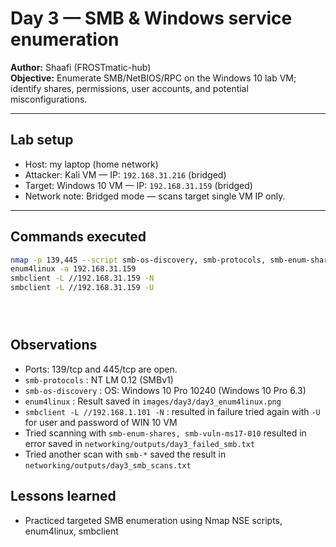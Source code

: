 # Day 3 — SMB & Windows service enumeration 
**Author:** Shaafi (FROSTmatic-hub)  
**Objective:** Enumerate SMB/NetBIOS/RPC on the Windows 10 lab VM; identify shares, permissions, user accounts, and potential misconfigurations.

---

## Lab setup
- Host: my laptop (home network)  
- Attacker: Kali VM — IP: `192.168.31.216` (bridged)  
- Target: Windows 10 VM — IP: `192.168.31.159` (bridged)  
- Network note: Bridged mode — scans target single VM IP only.

---

## Commands executed
```bash
nmap -p 139,445 --script smb-os-discovery, smb-protocols, smb-enum-shares, smb-vuln-ms17-010 192.168.31.159
enum4linux -a 192.168.31.159
smbclient -L //192.168.31.159 -N
smbclient -L //192.168.31.159 -U 





```
## Observations
- Ports: 139/tcp and 445/tcp are open.
- `smb-protocols` : NT LM 0.12 (SMBv1) 
- `smb-os-discovery` : OS: Windows 10 Pro 10240 (Windows 10 Pro 6.3)
- `enum4linux` : Result saved in `images/day3/day3_enum4linux.png`
- `smbclient -L //192.168.1.101 -N` : resulted in failure tried again with `-U` for user and password of WIN 10 VM
- Tried scanning with `smb-enum-shares, smb-vuln-ms17-010` resulted in error saved in `networking/outputs/day3_failed_smb.txt`
- Tried another scan with `smb-*` saved the result in `networking/outputs/day3_smb_scans.txt`

## Lessons learned
- Practiced targeted SMB enumeration using Nmap NSE scripts, enum4linux, smbclient